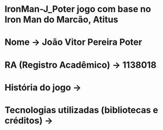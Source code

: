 # IronMan-J_Poter jogo com base no Iron Man do Marcão, Atitus
# Nome -> João Vitor Pereira Poter
# RA (Registro Acadêmico) -> 1138018
# História do jogo -> 
# Tecnologias utilizadas (bibliotecas e créditos) -> 
